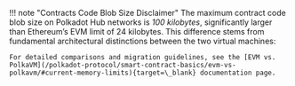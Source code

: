 !!! note "Contracts Code Blob Size Disclaimer"
    The maximum contract code blob size on Polkadot Hub networks is _100 kilobytes_, significantly larger than Ethereum’s EVM limit of 24 kilobytes. This difference stems from fundamental architectural distinctions between the two virtual machines:

    For detailed comparisons and migration guidelines, see the [EVM vs. PolkaVM](/polkadot-protocol/smart-contract-basics/evm-vs-polkavm/#current-memory-limits){target=\_blank} documentation page.
